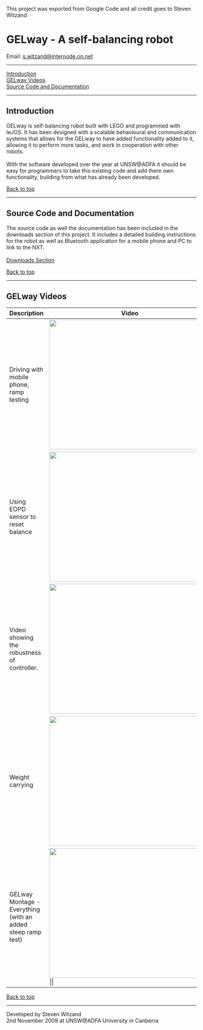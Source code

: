 This project was exported from Google Code and all credit goes to Steven Witzand

# GELway - A self-balancing robot #

Email: s.witzand@internode.on.net


---

[Introduction](#Introduction.md) <br>
<a href='#GELway_Videos.md'>GELway Videos</a> <br>
<a href='#Source_Code_and_Documentation.md'>Source Code and Documentation</a>
<hr />
<h2>Introduction</h2>

GELway is self-balancing robot built with LEGO and programmed with leJOS. It has been designed with a scalable behavioural and communication systems that allows for the GELway to have added functionality added to it, allowing it to perform more tasks, and work in cooperation with other robots.<br>
<br>
With the software developed over the year at UNSW@ADFA it should be easy for programmers to take this existing code and add there own functionality, building from what has already been developed. <br>

<a href='#GELway_-_A_self-balancing_robot.md'>Back to top</a>
<hr />
<h2>Source Code and Documentation</h2>
The source code as well the documentation has been included in the downloads section of this project. It includes a detailed building instructions for the robot as well as Bluetooth application for a mobile phone and PC to link to the NXT.<br>
<br>
<a href='http://code.google.com/p/gelway/downloads/list'>Downloads Section</a> <br>

<a href='#GELway_-_A_self-balancing_robot.md'>Back to top</a>
<hr />
<h2>GELway Videos</h2>

<table><thead><th>Description</th><th>Video</th></thead><tbody>
<tr><td>Driving with mobile phone, ramp testing</td><td><a href='http://www.youtube.com/watch?feature=player_embedded&v=I6qQwWdYVHM' target='_blank'><img src='http://img.youtube.com/vi/I6qQwWdYVHM/0.jpg' width='425' height=344 /></a></td></tr>
<tr><td>Using EOPD sensor to reset balance</td><td><a href='http://www.youtube.com/watch?feature=player_embedded&v=hIpSBAiAFq0' target='_blank'><img src='http://img.youtube.com/vi/hIpSBAiAFq0/0.jpg' width='425' height=344 /></a></td></tr>
<tr><td>Video showing the robustness of controller.</td><td><a href='http://www.youtube.com/watch?feature=player_embedded&v=xzsrYRL6V3A' target='_blank'><img src='http://img.youtube.com/vi/xzsrYRL6V3A/0.jpg' width='425' height=344 /></a></td></tr>
<tr><td>Weight carrying</td><td><a href='http://www.youtube.com/watch?feature=player_embedded&v=lMKqaLCVizc' target='_blank'><img src='http://img.youtube.com/vi/lMKqaLCVizc/0.jpg' width='425' height=344 /></a></td></tr>
<tr><td>GELway Montage - Everything (with an added steep ramp test)</td><td><a href='http://www.youtube.com/watch?feature=player_embedded&v=M_0iLQdo1Ck' target='_blank'><img src='http://img.youtube.com/vi/M_0iLQdo1Ck/0.jpg' width='425' height=344 /></a>|| <br></td></tr></tbody></table>

<a href='#GELway_-_A_self-balancing_robot.md'>Back to top</a>
<hr />
Developed by Steven Witzand <br>
2nd November 2009 at UNSW@ADFA University in Canberra
